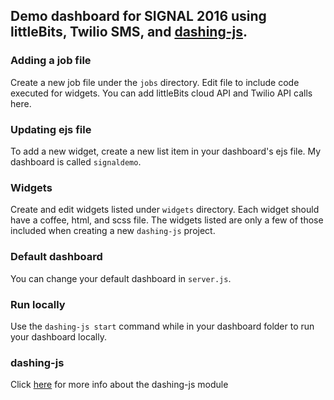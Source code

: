 ## Demo dashboard for SIGNAL 2016 using littleBits, Twilio SMS, and [dashing-js](http://fabiocaseri.github.io/dashing-js).

### Adding a job file
Create a new job file under the `jobs` directory. Edit file to include code executed for widgets. You can add littleBits cloud API and Twilio API calls here.

### Updating ejs file
To add a new widget, create a new list item in your dashboard's ejs file. My dashboard is called `signaldemo`.

### Widgets
Create and edit widgets listed under `widgets` directory. Each widget should have a coffee, html, and scss file. The widgets listed are only a few of those included when creating a new `dashing-js` project.

### Default dashboard
You can change your default dashboard in `server.js`.

### Run locally
Use the `dashing-js start` command while in your dashboard folder to run your dashboard locally.

### dashing-js
Click [here](http://fabiocaseri.github.io/dashing-js) for more info about the dashing-js module
